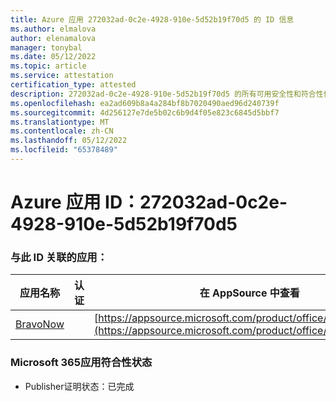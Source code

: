 ```yaml
---
title: Azure 应用 272032ad-0c2e-4928-910e-5d52b19f70d5 的 ID 信息
ms.author: elmalova
author: elenamalova
manager: tonybal
ms.date: 05/12/2022
ms.topic: article
ms.service: attestation
certification_type: attested
description: 272032ad-0c2e-4928-910e-5d52b19f70d5 的所有可用安全性和符合性信息信息。
ms.openlocfilehash: ea2ad609b8a4a284bf8b7020490aed96d240739f
ms.sourcegitcommit: 4d256127e7de5b02c6b9d4f05e823c6845d5bbf7
ms.translationtype: MT
ms.contentlocale: zh-CN
ms.lasthandoff: 05/12/2022
ms.locfileid: "65378489"
---
```

# <a name="azure-app-id-272032ad-0c2e-4928-910e-5d52b19f70d5"></a>Azure 应用 ID：272032ad-0c2e-4928-910e-5d52b19f70d5


### <a name="apps-associated-with-this-id"></a>与此 ID 关联的应用：
| **应用名称** | **认证** | **在 AppSource 中查看** |
|--------------|---------------|-----------------------|
| [BravoNow](../forward/WA200000157.md) |  | [https://appsource.microsoft.com/product/office/WA200000157](https://appsource.microsoft.com/product/office/WA200000157) |

### <a name="microsoft-365-app-compliance-status"></a>Microsoft 365应用符合性状态
- Publisher证明状态：已完成

